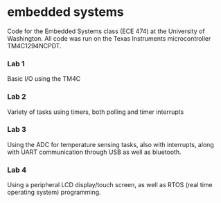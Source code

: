 # embedded systems
Code for the Embedded Systems class (ECE 474) at the University of Washington. All code was run on the Texas Instruments microcontroller TM4C1294NCPDT.  

### Lab 1
Basic I/O using the TM4C

### Lab 2
Variety of tasks using timers, both polling and timer interrupts 

### Lab 3 
Using the ADC for temperature sensing tasks, also with interrupts, along with UART communication through USB as well as bluetooth. 

### Lab 4
Using a peripheral LCD display/touch screen, as well as RTOS (real time operating system) programming. 
